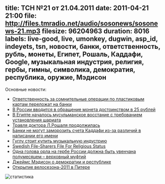title: ТСН №21 от 21.04.2011
date: 2011-04-21 21:00
file: http://files.tmradio.net/audio/sosonews/sosonews-21.mp3
filesize: 96204963
duration: 8016
labels: live-good, live, umonkey, dugwin, asp_id, indeyets, tsn, новости, банки, ответственность, рубль, монеты, Египет, Рошаль, Каддафи, Google, музыкальная индустрия, религия, гербы, гимны, символика, демократия, республика, оружие, Мэдисон
---
Основные новости:

<ul>
<li><a href="http://www.kommersant.ru/doc/1625776">Ответственность за сомнительные операции по пластиковым картам переложат на банки</a></li>
<li><a href="http://lenta.ru/news/2011/04/15/rouble/">В России вводится в обращение монета достоинством в 25 рублей</a></li>
<li><a href="http://www.regnum.ru/news/polit/1397080.html">В Египте началось мусульманское восстание с требованием установления шариата</a></li>
<li><a href="http://top.rbc.ru/society/20/04/2011/579326.shtml?print">Травля доктора Л.Рошаля продолжилась</a></li>
<li><a href="http://polit.ru/world/2011/04/19/name.html">Банки не могут заморозить счета Каддафи из-за различий в написании его имени</a></li>
<li><a href="http://news.slashdot.org/story/11/04/15/2118220/Why-Google-Should-Buy-the-Music-Industry">Гуглу стоит купить музыкальную индустрию</a></li>
<li><a href="http://torrentfreak.com/file-sharers-await-official-recognition-of-new-religion-110410/">Swedish File-Sharers File For Religious Status</a></li>
<li><a href="http://echo.msk.ru/news/766234-echo.html">Одна голова орла на гербе России должна быть увенчана полумесяцем – верховный муфтий</a></li>
<li><a href="http://amstd.spb.ru/Library/sources/f_10.htm">Джеймс Мэдисон о демократии и республике</a></li>
<li><a href="http://velopiter.spb.ru/club/open_2011.htm">Открытие велосезона-2011 в Питере</a></li>
</ul>

![статистика](http://files.tmradio.net/audio/sosonews/sosonews-21.png)
